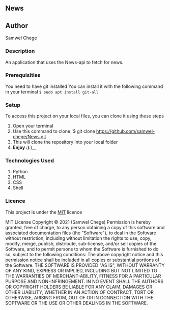 ## News
## Author
Samwel Chege
### Description
An application that uses the News-api to fetch for news.
### Prerequisities
You need to have git installed
You can install it with the following command in your terminal
`$ sudo apt install git-all`
### Setup
To access this project on your local files, you can clone it using these steps
1. Open your terminal
2. Use this command to clone `$ git clone
https://github.com/samwel-chege/News.git
1. This will clone the repository into your local folder
1. __Enjoy :)__:)__
### Technologies Used
1. Python
2. HTML
3. CSS
4. Shell

### Licence
This project is under the  [MIT](LICENSE) licence

MIT License
Copyright &copy; 2021 (Samwel Chege)
Permission is hereby granted, free of charge, to any person obtaining a copy
of this software and associated documentation files (the "Software"), to deal
in the Software without restriction, including without limitation the rights
to use, copy, modify, merge, publish, distribute, sub-license, and/or sell
copies of the Software, and to permit persons to whom the Software is
furnished to do so, subject to the following conditions:
The above copyright notice and this permission notice shall be included in all
copies or substantial portions of the Software.
THE SOFTWARE IS PROVIDED "AS IS", WITHOUT WARRANTY OF ANY KIND, EXPRESS OR
IMPLIED, INCLUDING BUT NOT LIMITED TO THE WARRANTIES OF MERCHANT-ABILITY,
FITNESS FOR A PARTICULAR PURPOSE AND NON-INFRINGEMENT. IN NO EVENT SHALL THE
AUTHORS OR COPYRIGHT HOLDERS BE LIABLE FOR ANY CLAIM, DAMAGES OR OTHER
LIABILITY, WHETHER IN AN ACTION OF CONTRACT, TORT OR OTHERWISE, ARISING FROM,
OUT OF OR IN CONNECTION WITH THE SOFTWARE OR THE USE OR OTHER DEALINGS IN THE
SOFTWARE.
